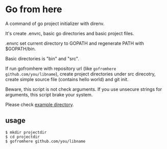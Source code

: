 Go from here
============

A command of go project initializer with direnv.

It's create .envrc, basic go directories and basic project files.

.envrc set current directory to GOPATH and regenerate PATH with $GOPATH/bin.

Basic directories is "bin" and "src".

If run gofromhere with repository url (like `gofromhere github.com/you/libname`), create project directories under src direcotry, create simple source file (contains hello world) and git init.

Beware, this script is not check arguments. If you use unsecure strings for arguments, this script brake your system.

Please check [example directory](tree/master/example).

## usage

```
$ mkdir projectdir
$ cd projectdir
$ gofromhere github.com/you/libname
```
